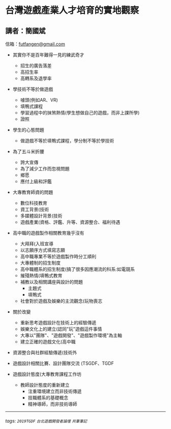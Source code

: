 # 台灣遊戲產業人才培育的實地觀察
## 講者：簡國斌

信箱：futfangen@gmail.com

- 其實你不是百年難得一見的練武奇才
    - 招生的廣告落差
    - 高招生率
    - 高轉系及退學率

- 學技術不等於做遊戲
    - 噱頭(例如AR、VR)
    - 填鴨式課程
    - 學習過程中的抹煞熱情(學生想做自己的遊戲，而非上課所學)
    - 證照

- 學生的心態問題
    - 做遊戲不等於填鴨式課程，學分制不等於學技術

- 為了五斗米折腰
    - 誇大宣傳
    - 為了減少工作而忽視問題
    - 鄉愿
    - 應付上級和評鑑

- 大專教育師資的問題
    - 數位科技教育
    - 資工背景(技術
    - 多媒體設計背景(技術
    - 遊戲產業(資格、評鑑、升等、資源整合、福利待遇

- 高中職的遊戲製作相關教育幾乎沒有
    - 大拜拜(入班宣導
    - 以志願序方式填寫志願
    - 高中職專業不等於遊戲製作時分工順利
    - 大專體制的招生制度
    - 高中職體系的招生制度(搞了很多因應潮流的科系:如電競系
    - 摧殘熱情(填鴨式教育
    - 補教以及相關講座與設計的問題
        - 主題式
        - 填鴨式
    - 社會對於遊戲及娛樂的主流觀念(玩物喪志

- 關於改變
    - 重新思考遊戲設計在技術上的經驗傳遞
    - 娛樂文化上的建立(認同"玩"遊戲這件事情
    - 大專以"團隊"、"遊戲開發"、"遊戲製作環境"為主軸
    - 建立正確的遊戲文化(高中職
    
- 資源整合與社群經驗傳遞(技術外
- 遊戲設計相關比賽、設計團隊交流 (TSGDF、TGDF
- 遊戲設計態度(大專教育課程工作坊
    - 教師設計態度的重新建立
        - 注重環境建立而非技術傳遞
        - 技職體系的基礎概念
        - 精神導師，而非技術導師





---
###### tags: `2019TGDF` `台北遊戲開發者論壇` `共筆筆記`